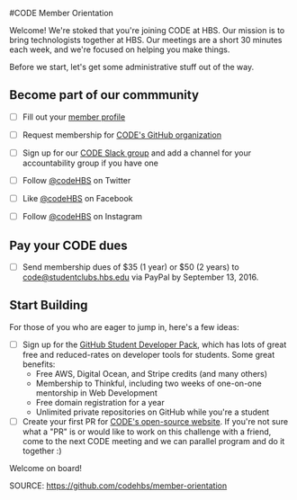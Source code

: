 #CODE Member Orientation

Welcome! We're stoked that you're joining CODE at HBS. Our mission is to bring technologists together at HBS. Our meetings are a short 30 minutes each week, and we're focused on helping you make things. 

Before we start, let's get some administrative stuff out of the way.

## Become part of our commmunity
- [ ] Fill out your [member profile](bit.ly/codehbs-member-profiles)

- [ ] Request membership for [CODE's GitHub organization](http://github.com/codehbs)

- [ ] Sign up for our [CODE Slack group](http://codehbs.slack.com) and add a channel for your accountability group if you have one

- [ ] Follow [@codeHBS](http://twitter.com/codehbs) on Twitter

- [ ] Like [@codeHBS](http://facebook.com/codehbs) on Facebook

- [ ] Follow [@codeHBS](http://instagram.com/codehbs) on Instagram

## Pay your CODE dues
- [ ] Send membership dues of $35 (1 year) or $50 (2 years) to code@studentclubs.hbs.edu via PayPal by September 13, 2016.

## Start Building
For those of you who are eager to jump in, here's a few ideas:
- [ ] Sign up for the [GitHub Student Developer Pack](https://education.github.com/pack), which has lots of great free and reduced-rates on developer tools for students. Some great benefits:
    - Free AWS, Digital Ocean, and Stripe credits (and many others)
    - Membership to Thinkful, including two weeks of one-on-one mentorship in Web Development
    - Free domain registration for a year
    - Unlimited private repositories on GitHub while you're a student
- [ ] Create your first PR for [CODE's open-source website](https://github.com/codehbs/codehbs-official-homepage). If you're not sure what a "PR" is or would like to work on this challenge with a friend, come to the next CODE meeting and we can parallel program and do it together :)

Welcome on board!

SOURCE: https://github.com/codehbs/member-orientation
